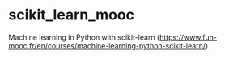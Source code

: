 # scikit_learn_mooc
Machine learning in Python with scikit-learn (https://www.fun-mooc.fr/en/courses/machine-learning-python-scikit-learn/)
